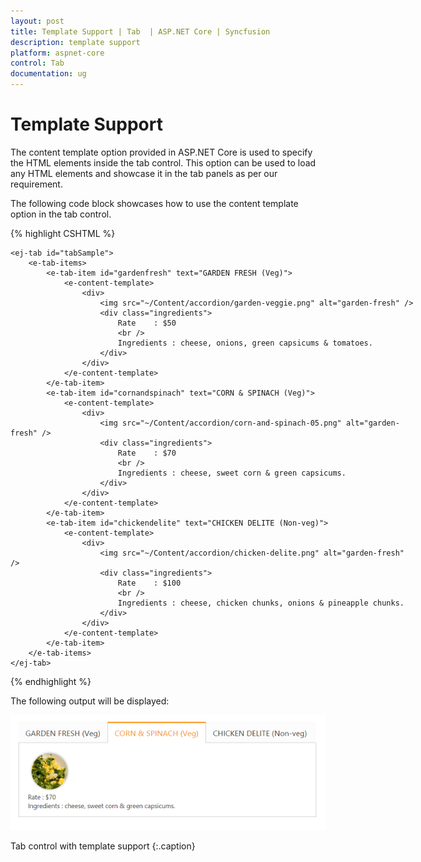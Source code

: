```yaml
---
layout: post
title: Template Support | Tab  | ASP.NET Core | Syncfusion
description: template support
platform: aspnet-core
control: Tab 
documentation: ug
---
```


# Template Support

The content template option provided in ASP.NET Core is used to specify the HTML elements inside the tab control. This option can be used to load any HTML elements and showcase it in the tab panels as per our requirement.

The following code block showcases how to use the content template option in the tab control.

{% highlight CSHTML %}

<div style="width: 650px">

	<ej-tab id="tabSample">
		<e-tab-items>
			<e-tab-item id="gardenfresh" text="GARDEN FRESH (Veg)">
				<e-content-template>
					<div>
						<img src="~/Content/accordion/garden-veggie.png" alt="garden-fresh" />
						<div class="ingredients">
							Rate    : $50
							<br />
							Ingredients : cheese, onions, green capsicums & tomatoes.
						</div>
					</div>
				</e-content-template>
			</e-tab-item>
			<e-tab-item id="cornandspinach" text="CORN & SPINACH (Veg)">
				<e-content-template>
					<div>
						<img src="~/Content/accordion/corn-and-spinach-05.png" alt="garden-fresh" />
						<div class="ingredients">
							Rate    : $70
							<br />
							Ingredients : cheese, sweet corn & green capsicums.
						</div>
					</div>
				</e-content-template>
			</e-tab-item>
			<e-tab-item id="chickendelite" text="CHICKEN DELITE (Non-veg)">
				<e-content-template>
					<div>
						<img src="~/Content/accordion/chicken-delite.png" alt="garden-fresh" />
						<div class="ingredients">
							Rate    : $100
							<br />
							Ingredients : cheese, chicken chunks, onions & pineapple chunks.
						</div>
					</div>
				</e-content-template>
			</e-tab-item>
		</e-tab-items>
	</ej-tab>

</div>

{% endhighlight %}

The following output will be displayed:

![](Template-Support_images/Template-Support_img1.png)

Tab control with template support
{:.caption}